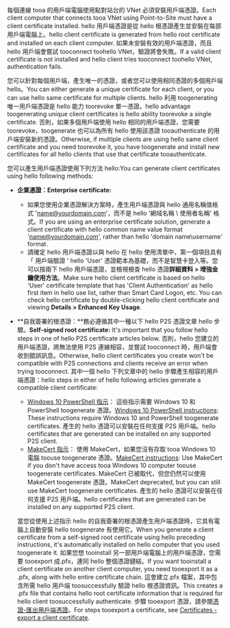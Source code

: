 <span data-ttu-id="21a7b-101">每個連線 tooa 的用戶端電腦使用點對站台的 VNet 必須安裝用戶端憑證。</span><span class="sxs-lookup"><span data-stu-id="21a7b-101">Each client computer that connects tooa VNet using Point-to-Site must have a client certificate installed.</span></span> <span data-ttu-id="21a7b-102">hello 用戶端憑證是從 hello 根憑證產生並安裝在每部用戶端電腦上。</span><span class="sxs-lookup"><span data-stu-id="21a7b-102">hello client certificate is generated from hello root certificate and installed on each client computer.</span></span> <span data-ttu-id="21a7b-103">如果未安裝有效的用戶端憑證，而且 hello 用戶端會嘗試 tooconnect toohello VNet，驗證將會失敗。</span><span class="sxs-lookup"><span data-stu-id="21a7b-103">If a valid client certificate is not installed and hello client tries tooconnect toohello VNet, authentication fails.</span></span>

<span data-ttu-id="21a7b-104">您可以針對每個用戶端，產生唯一的憑證，或者您可以使用相同憑證的多個用戶端 hello。</span><span class="sxs-lookup"><span data-stu-id="21a7b-104">You can either generate a unique certificate for each client, or you can use hello same certificate for multiple clients.</span></span> <span data-ttu-id="21a7b-105">hello 利用 toogenerating 唯一用戶端憑證是 hello 能力 toorevoke 單一憑證。</span><span class="sxs-lookup"><span data-stu-id="21a7b-105">hello advantage toogenerating unique client certificates is hello ability toorevoke a single certificate.</span></span> <span data-ttu-id="21a7b-106">否則，如果多個用戶端使用 hello 相同的用戶端憑證，您需要 toorevoke，toogenerate 也可以為所有 hello 使用該憑證 tooauthenticate 的用戶端安裝新的憑證。</span><span class="sxs-lookup"><span data-stu-id="21a7b-106">Otherwise, if multiple clients are using hello same client certificate and you need toorevoke it, you have toogenerate and install new certificates for all hello clients that use that certificate tooauthenticate.</span></span>

<span data-ttu-id="21a7b-107">您可以產生用戶端憑證使用下列方法 hello:</span><span class="sxs-lookup"><span data-stu-id="21a7b-107">You can generate client certificates using hello following methods:</span></span>

- <span data-ttu-id="21a7b-108">**企業憑證︰**</span><span class="sxs-lookup"><span data-stu-id="21a7b-108">**Enterprise certificate:**</span></span>

  - <span data-ttu-id="21a7b-109">如果您使用企業憑證解決方案時，產生用戶端憑證與 hello 通用名稱值格式 'name@yourdomain.com'，而不是 hello '網域名稱 \ 使用者名稱' 格式。</span><span class="sxs-lookup"><span data-stu-id="21a7b-109">If you are using an enterprise certificate solution, generate a client certificate with hello common name value format 'name@yourdomain.com', rather than hello 'domain name\username' format.</span></span>
  - <span data-ttu-id="21a7b-110">請確定 hello 用戶端憑證以與 hello 在 hello 使用清單中，第一個項目具有 「 用戶端驗證 ' hello 'User' 憑證範本為基礎，而不是智慧卡登入等。您可以按兩下 hello 用戶端憑證，並檢視檢查 hello 憑證**詳細資料 > 增強金鑰使用方法**。</span><span class="sxs-lookup"><span data-stu-id="21a7b-110">Make sure hello client certificate is based on hello 'User' certificate template that has 'Client Authentication' as hello first item in hello use list, rather than Smart Card Logon, etc. You can check hello certificate by double-clicking hello client certificate and viewing **Details > Enhanced Key Usage**.</span></span>

- <span data-ttu-id="21a7b-111">**自我簽署的根憑證：**務必遵循其中一種以下 hello P2S 憑證文章 hello 步驟。</span><span class="sxs-lookup"><span data-stu-id="21a7b-111">**Self-signed root certificate:** It's important that you follow hello steps in one of hello P2S certificate articles below.</span></span> <span data-ttu-id="21a7b-112">否則，hello 您建立的用戶端憑證，將無法使用 P2S 連線相容，並嘗試 tooconnect 時，用戶端會收到錯誤訊息。</span><span class="sxs-lookup"><span data-stu-id="21a7b-112">Otherwise, hello client certificates you create won't be compatible with P2S connections and clients receive an error when trying tooconnect.</span></span> <span data-ttu-id="21a7b-113">其中一個 hello 下列文章中的 hello 步驟產生相容的用戶端憑證：</span><span class="sxs-lookup"><span data-stu-id="21a7b-113">hello steps in either of hello following articles generate a compatible client certificate:</span></span> 

  * <span data-ttu-id="21a7b-114">[Windows 10 PowerShell 指示](../articles/vpn-gateway/vpn-gateway-certificates-point-to-site.md#clientcert)： 這些指示需要 Windows 10 和 PowerShell toogenerate 憑證。</span><span class="sxs-lookup"><span data-stu-id="21a7b-114">[Windows 10 PowerShell instructions](../articles/vpn-gateway/vpn-gateway-certificates-point-to-site.md#clientcert): These instructions require Windows 10 and PowerShell toogenerate certificates.</span></span> <span data-ttu-id="21a7b-115">產生的 hello 憑證可以安裝在任何支援 P2S 用戶端。</span><span class="sxs-lookup"><span data-stu-id="21a7b-115">hello certificates that are generated can be installed on any supported P2S client.</span></span>
  * <span data-ttu-id="21a7b-116">[MakeCert 指示](../articles/vpn-gateway/vpn-gateway-certificates-point-to-site-makecert.md)： 使用 MakeCert，如果您沒有存取 tooa Windows 10 電腦 toouse toogenerate 憑證。</span><span class="sxs-lookup"><span data-stu-id="21a7b-116">[MakeCert instructions](../articles/vpn-gateway/vpn-gateway-certificates-point-to-site-makecert.md): Use MakeCert if you don't have access tooa Windows 10 computer toouse toogenerate certificates.</span></span> <span data-ttu-id="21a7b-117">MakeCert 已被取代，但您仍然可以使用 MakeCert toogenerate 憑證。</span><span class="sxs-lookup"><span data-stu-id="21a7b-117">MakeCert deprecated, but you can still use MakeCert toogenerate certificates.</span></span> <span data-ttu-id="21a7b-118">產生的 hello 憑證可以安裝在任何支援 P2S 用戶端。</span><span class="sxs-lookup"><span data-stu-id="21a7b-118">hello certificates that are generated can be installed on any supported P2S client.</span></span>

  <span data-ttu-id="21a7b-119">當您從使用上述指示 hello 的自我簽署的根憑證產生用戶端憑證時，它具有電腦上自動安裝 hello toogenerate 有使用它。</span><span class="sxs-lookup"><span data-stu-id="21a7b-119">When you generate a client certificate from a self-signed root certificate using hello preceding instructions, it's automatically installed on hello computer that you used toogenerate it.</span></span> <span data-ttu-id="21a7b-120">如果您想 tooinstall 另一部用戶端電腦上的用戶端憑證，您需要 tooexport 成.pfx，連同 hello 整個憑證鏈結。</span><span class="sxs-lookup"><span data-stu-id="21a7b-120">If you want tooinstall a client certificate on another client computer, you need tooexport it as a .pfx, along with hello entire certificate chain.</span></span> <span data-ttu-id="21a7b-121">這會建立.pfx 檔案，其中包含所需 hello 用戶端 toosuccessfully 驗證 hello 根憑證資訊。</span><span class="sxs-lookup"><span data-stu-id="21a7b-121">This creates a .pfx file that contains hello root certificate information that is required for hello client toosuccessfully authenticate.</span></span> <span data-ttu-id="21a7b-122">步驟 tooexport 憑證，請參閱[憑證-匯出用戶端憑證](../articles/vpn-gateway/vpn-gateway-certificates-point-to-site.md#clientexport)。</span><span class="sxs-lookup"><span data-stu-id="21a7b-122">For steps tooexport a certificate, see [Certificates - export a client certificate](../articles/vpn-gateway/vpn-gateway-certificates-point-to-site.md#clientexport).</span></span>
